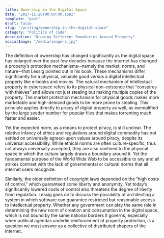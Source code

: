 ```yaml
---
title: Ownership in the Digital Space
date: "2017-11-20T00:00:00.169Z"
template: "post"
draft: false
slug: "/writing/ownership-in-the-digital-space"
category: "Politics of Code"
description: "Drawing Different Boundaries Around Property"
socialImage: "/media/image-3.jpg"
---
```


The definition of ownership has changed significantly as the digital space has enlarged over the past few decades because the internet has changed a property’s protection mechanisms--namely the market, norms, and nature--that Lessig pointed out in his book. These mechanisms differ significantly for a physical, valuable good versus a digital intellectual property like e-books and movies. The natural mechanism of intellectual property in cyberspace refers to its physical non-existence that “conspires with thieves” and allows not just stealing but making multiple copies of the property. The market protection mechanism for physical goods makes more marketable and high-demand goods to be more prone to stealing. This principle applies directly to piracy of digital property as well, as exemplified by the large seeder number for popular files that makes torrenting much faster and easier.

Yet the expected norm, as a means to protect piracy, is still unclear. The relative infancy of ethics and regulations around digital commodity has not settled on universally agreed-upon values around piracy, despite its universal accessibility. While ethical norms are often culture-specific, thus not always universally accepted, they are also confined to the physical space in which the culture largely draws a boundary around it. Yet the fundamental purpose of the World Wide Web to be accessible to any and all strikes contrast with the lack of governmental or cultural norms that all internet users recognize.

Similarly, the older definition of copyright laws depended on the “high costs of control,” which guaranteed some liberty and anonymity. Yet today’s significantly lowered costs of control also threatens the degree of liberty from regulation. Lessig goes on to discuss the possibility of architecting a system in which software can guarantee restricted but reasonable access to intellectual property. Whether any government can play the same role in determining the new norm of creation and consumption in the digital space, which is not bound by the same national borders it governs, especially when political agendas underlie reinforcement of property protection, is a question we must answer as a collective of distributed shapers of the internet.